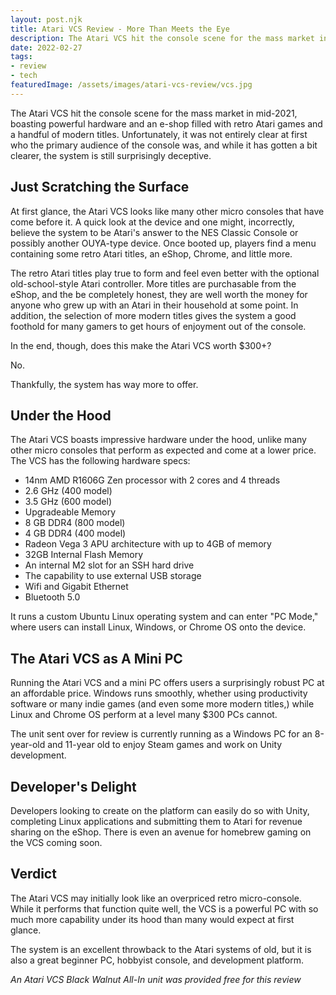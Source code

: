 ```yaml
---
layout: post.njk
title: Atari VCS Review - More Than Meets the Eye
description: The Atari VCS hit the console scene for the mass market in mid-2021, boasting powerful hardware and an e-shop filled with retro Atari games and a handful of modern titles. Unfortunately, it was not entirely clear at first who the primary audience of the console was, and while it has gotten a bit clearer, the system is still surprisingly deceptive.
date: 2022-02-27
tags:
- review
- tech
featuredImage: /assets/images/atari-vcs-review/vcs.jpg
---
```

The Atari VCS hit the console scene for the mass market in mid-2021, boasting powerful hardware and an e-shop filled with retro Atari games and a handful of modern titles. Unfortunately, it was not entirely clear at first who the primary audience of the console was, and while it has gotten a bit clearer, the system is still surprisingly deceptive.

## Just Scratching the Surface
At first glance, the Atari VCS looks like many other micro consoles that have come before it. A quick look at the device and one might, incorrectly, believe the system to be Atari's answer to the NES Classic Console or possibly another OUYA-type device. Once booted up, players find a menu containing some retro Atari titles, an eShop, Chrome, and little more.

The retro Atari titles play true to form and feel even better with the optional old-school-style Atari controller. More titles are purchasable from the eShop, and the be completely honest, they are well worth the money for anyone who grew up with an Atari in their household at some point. In addition, the selection of more modern titles gives the system a good foothold for many gamers to get hours of enjoyment out of the console.

In the end, though, does this make the Atari VCS worth $300+?

No.

Thankfully, the system has way more to offer.

## Under the Hood

The Atari VCS boasts impressive hardware under the hood, unlike many other micro consoles that perform as expected and come at a lower price. The VCS has the following hardware specs:

* 14nm AMD R1606G Zen processor with 2 cores and 4 threads
* 2.6 GHz (400 model)
* 3.5 GHz (600 model)
* Upgradeable Memory
* 8 GB DDR4 (800 model)
* 4 GB DDR4 (400 model)
* Radeon Vega 3 APU architecture with up to 4GB of memory
* 32GB Internal Flash Memory
* An internal M2 slot for an SSH hard drive
* The capability to use external USB storage
* Wifi and Gigabit Ethernet
* Bluetooth 5.0

It runs a custom Ubuntu Linux operating system and can enter "PC Mode," where users can install Linux, Windows, or Chrome OS onto the device.

## The Atari VCS as A Mini PC
Running the Atari VCS and a mini PC offers users a surprisingly robust PC at an affordable price. Windows runs smoothly, whether using productivity software or many indie games (and even some more modern titles,) while Linux and Chrome OS perform at a level many $300 PCs cannot.

The unit sent over for review is currently running as a Windows PC for an 8-year-old and 11-year old to enjoy Steam games and work on Unity development.

## Developer's Delight
Developers looking to create on the platform can easily do so with Unity, completing Linux applications and submitting them to Atari for revenue sharing on the eShop. There is even an avenue for homebrew gaming on the VCS coming soon.

## Verdict

The Atari VCS may initially look like an overpriced retro micro-console. While it performs that function quite well, the VCS is a powerful PC with so much more capability under its hood than many would expect at first glance.

The system is an excellent throwback to the Atari systems of old, but it is also a great beginner PC, hobbyist console, and development platform.

*An Atari VCS Black Walnut All-In unit was provided free for this review*
